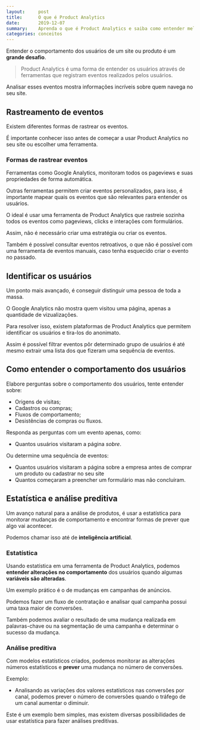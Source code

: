 ```yaml
---
layout:     post
title:      O que é Product Analytics
date:       2019-12-07
summary:    Aprenda o que é Product Analytics e saiba como entender melhor seus visitantes.
categories: conceitos
---
```


Entender o comportamento dos usuários de um site ou produto é um **grande desafio**.

> Product Analytics é uma forma de entender os usuários através de ferramentas que registram eventos realizados pelos usuários.

Analisar esses eventos mostra informações incríveis sobre quem navega no seu site.

## Rastreamento de eventos

Existem diferentes formas de rastrear os eventos. 

É importante conhecer isso antes de começar a usar Product Analytics no seu site ou escolher uma ferramenta.

### Formas de rastrear eventos

Ferramentas como Google Analytics, monitoram todos os pageviews e suas propriedades de forma automática.

Outras ferramentas permitem criar eventos personalizados, para isso, é importante mapear quais os eventos que são relevantes para entender os usuários.

O ideal é usar uma ferramenta de Product Analytics que rastreie sozinha todos os eventos como pageviews, clicks e interações com formulários.

Assim, não é necessário criar uma estratégia ou criar os eventos.

Também é possível consultar eventos retroativos, o que não é possível com uma ferramenta de eventos manuais, caso tenha esquecido criar o evento no passado.

## Identificar os usuários

Um ponto mais avançado, é conseguir distinguir uma pessoa de toda a massa. 

O Google Analytics não mostra quem visitou uma página, apenas a quantidade de vizualizações.

Para resolver isso, existem plataformas de Product Analytics que permitem identificar os usuários e tira-los do anonimato. 

Assim é possível filtrar eventos pôr determinado grupo de usuários é até mesmo extrair uma lista dos que fizeram uma sequência de eventos.

## Como entender o comportamento dos usuários

Elabore perguntas sobre o comportamento dos usuários, tente entender sobre:

- Origens de visitas;
- Cadastros ou compras;
- Fluxos de comportamento;
- Desistências de compras ou fluxos.

Responda as perguntas com um evento apenas, como:

* Quantos usuários visitaram a página *sobre*.

Ou determine uma sequência de eventos:

* Quantos usuários visitaram a página sobre a empresa antes de comprar um produto ou cadastrar no seu site
* Quantos começaram a preencher um formulário mas não concluíram.

## Estatística e análise preditiva

Um avanço natural para a análise de produtos, é usar a estatística para monitorar mudanças de comportamento e encontrar formas de prever que algo vai acontecer. 

Podemos chamar isso até de **inteligência artificial**.

### Estatística

Usando estatística em uma ferramenta de Product Analytics, podemos **entender alterações no comportamento** dos usuários quando algumas **variáveis são alteradas**.

Um exemplo prático é o de mudanças em campanhas de anúncios. 

Podemos fazer um fluxo de contratação e analisar qual campanha possui uma taxa maior de conversões.

Também podemos avaliar o resultado de uma mudança realizada em palavras-chave ou na segmentação de uma campanha e determinar o sucesso da mudança.

### Análise preditiva

Com modelos estatísticos criados, podemos monitorar as alterações números estatísticos e **prever** uma mudança no número de conversões.

Exemplo:

* Analisando as variações dos valores estatísticos nas conversões por canal, podemos prever o número de conversões quando o tráfego de um canal aumentar o diminuir.

Este é um exemplo bem simples, mas existem diversas possibilidades de usar estatística para fazer análises preditivas.
